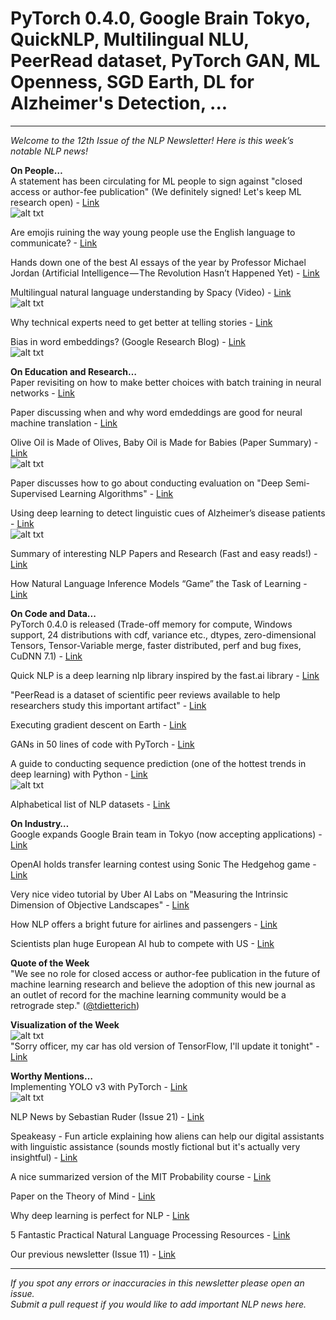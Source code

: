 # PyTorch 0.4.0, Google Brain Tokyo, QuickNLP, Multilingual NLU, PeerRead dataset, PyTorch GAN, ML Openness, SGD Earth, DL for Alzheimer's Detection, ...
--------
*Welcome to the 12th Issue of the NLP Newsletter! Here is this week’s notable NLP news!*

**On People…**  
A statement has been circulating for ML people to sign against "closed access or author-fee publication" (We definitely signed! Let's keep ML research open) - [Link](https://openaccess.engineering.oregonstate.edu/)  
![alt txt]()

Are emojis ruining the way young people use the English language to communicate? - [Link](https://www.telegraph.co.uk/education/2018/04/17/emojis-ruining-english-language-young-people-rely-communicate/)

Hands down one of the best AI essays of the year by Professor Michael Jordan (Artificial Intelligence — The Revolution Hasn’t Happened Yet) - [Link](https://medium.com/@mijordan3/artificial-intelligence-the-revolution-hasnt-happened-yet-5e1d5812e1e7)

Multilingual natural language understanding by Spacy (Video) - [Link](https://www.youtube.com/watch?feature=youtu.be&utm_campaign=Revue+newsletter&utm_medium=Newsletter&utm_source=NLP+News&v=jB1-NukGZm0)  
![alt txt]()

Why technical experts need to get better at telling stories - [Link](https://hbr.org/2018/04/technical-experts-need-to-get-better-at-telling-stories)

Bias in word embeddings? (Google Research Blog) - [Link](https://developers.googleblog.com/2018/04/text-embedding-models-contain-bias.html)  
![alt txt]()

**On Education and Research…**  
Paper revisiting on how to make better choices with batch training in neural networks - [Link](https://arxiv.org/abs/1804.07612)

Paper discussing when and why word emdeddings are good for neural machine translation - [Link](https://arxiv.org/abs/1804.06323)

Olive Oil is Made of Olives, Baby Oil is Made for Babies (Paper Summary) - [Link](https://medium.com/dair-ai/olive-oil-is-made-of-olives-baby-oil-is-made-for-babies-paper-summary-a6f9b5544761)  
![alt txt]()

Paper discusses how to go about conducting evaluation on "Deep Semi-Supervised Learning Algorithms" - [Link](https://arxiv.org/abs/1804.09170)

Using deep learning to detect linguistic cues of Alzheimer’s disease patients - [Link](https://medium.com/dair-ai/using-deep-learning-to-detect-linguistic-cues-of-alzheimers-patients-a606693e54f9)  
![alt txt]()

Summary of interesting NLP Papers and Research (Fast and easy reads!) - [Link](https://github.com/omarsar/nlp_research)

How Natural Language Inference Models “Game” the Task of Learning - [Link](https://medium.com/center-for-data-science/how-natural-language-inference-models-game-the-task-of-learning-61d2f744955c)

**On Code and Data...**  
PyTorch 0.4.0 is released (Trade-off memory for compute, Windows support, 24 distributions with cdf, variance etc., dtypes, zero-dimensional Tensors, Tensor-Variable merge, faster distributed, perf and bug fixes, CuDNN 7.1) - [Link](https://github.com/pytorch/pytorch/releases/tag/v0.4.0)

Quick NLP is a deep learning nlp library inspired by the fast.ai library - [Link](https://github.com/outcastofmusic/quick-nlp)

"PeerRead is a dataset of scientific peer reviews available to help researchers study this important artifact" - [Link](https://arxiv.org/abs/1804.09635)

Executing gradient descent on Earth - [Link](https://fosterelli.co/executing-gradient-descent-on-the-earth)

GANs in 50 lines of code with PyTorch - [Link](https://medium.com/@devnag/generative-adversarial-networks-gans-in-50-lines-of-code-pytorch-e81b79659e3f)

A guide to conducting sequence prediction (one of the hottest trends in deep learning) with Python - [Link](https://www.analyticsvidhya.com/blog/2018/04/guide-sequence-prediction-using-compact-prediction-tree-python/)  
![alt txt]()

Alphabetical list of NLP datasets - [Link](https://github.com/niderhoff/nlp-datasets)

**On Industry…**  
Google expands Google Brain team in Tokyo (now accepting applications) - [Link](https://careers.google.com/jobs#!t=jo&jid=/google/research-scientist-google-brain-minato-tokyo-japan-3869100100&)

OpenAI holds transfer learning contest using Sonic The Hedgehog game - [Link](https://contest.openai.com/)

Very nice video tutorial by Uber AI Labs on "Measuring the Intrinsic Dimension of Objective Landscapes" - [Link](https://www.youtube.com/watch?v=uSZWeRADTFI&feature=youtu.be)

How NLP offers a bright future for airlines and passengers - [Link](https://www.ctvnews.ca/sci-tech/artificial-intelligence-promises-bright-future-for-airlines-and-passengers-1.3907375)

Scientists plan huge European AI hub to compete with US - [Link](https://www.theguardian.com/science/2018/apr/23/scientists-plan-huge-european-ai-hub-to-compete-with-us)

**Quote of the Week**  
"We see no role for closed access or author-fee publication in the future of machine learning research and believe the adoption of this new journal as an outlet of record for the machine learning community would be a retrograde step." ([@tdietterich](https://twitter.com/tdietterich))

**Visualization of the Week**  
![alt txt]()  
"Sorry officer, my car has old version of TensorFlow, I'll update it tonight" - [Link](https://twitter.com/Reza_Zadeh)

**Worthy Mentions…**  
Implementing YOLO v3 with PyTorch - [Link](https://medium.com/paperspace/tutorial-on-implementing-yolo-v3-from-scratch-in-pytorch-part-1-a0054d38ec78)  
![alt txt]()

NLP News by Sebastian Ruder (Issue 21) - [Link](http://newsletter.ruder.io/issues/nlp-pytorch-libraries-gan-tutorial-jupyter-tricks-tensorflow-things-representation-learning-making-nlp-more-accessible-michael-jordan-essay-reproducing-deep-rl-rakuten-data-challenge-naacl-outstanding-papers-106347)

Speakeasy - Fun article explaining how aliens can help our digital assistants with linguistic assistance (sounds mostly fictional but it's actually very insightful) - [Link](http://indianexpress.com/article/express-sunday-eye/speakeasy-mind-your-language-5155269/)

A nice summarized version of the MIT Probability course - [Link](http://advancedintegrals.com/wp-content/uploads/2018/03/Probability_Course.pdf)

Paper on the Theory of Mind - [Link](https://psyarxiv.com/dxpvq)

Why deep learning is perfect for NLP - [Link](https://www.kdnuggets.com/2018/04/why-deep-learning-perfect-nlp-natural-language-processing.html)

5 Fantastic Practical Natural Language Processing Resources - [Link](https://www.kdnuggets.com/2018/02/5-fantastic-practical-natural-language-processing-resources.html)

Our previous newsletter (Issue 11) - [Link](https://medium.com/dair-ai/deepsuperlearner-spherical-cnns-google-semantris-debater-data-alterego-text-to-images-gans-2ba92eef9b9f)

----------
*If you spot any errors or inaccuracies in this newsletter please open an issue.*  
*Submit a pull request if you would like to add important NLP news here.*